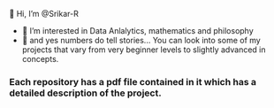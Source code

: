 👋 Hi, I’m @Srikar-R
- 👀 I’m interested in Data Anlalytics, mathematics and philosophy
- 🌱 and yes numbers do tell stories...
You can look into some of my projects that vary from very beginner levels to slightly advanced in concepts.

### Each repository has a pdf file contained in it which has a detailed description of the project.

<!---
Srikar-R/Srikar-R is a ✨ special ✨ repository because its `README.md` (this file) appears on your GitHub profile.
You can click the Preview link to take a look at your changes.
--->

